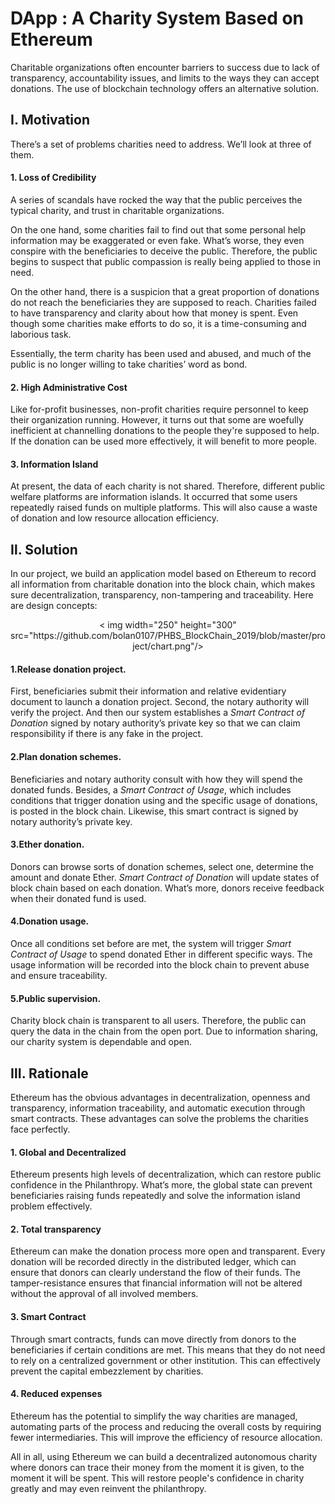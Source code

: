 # DApp : A Charity System Based on Ethereum

Charitable organizations often encounter barriers to success due to lack of transparency, accountability issues, and limits to the ways they can accept donations. The use of blockchain technology offers an alternative solution.

## **I.** **Motivation**

There’s a set of problems charities need to address. We’ll look at three of them.

####  **1.** **Loss of Credibility**

A series of scandals have rocked the way that the public perceives the typical charity, and trust in charitable organizations.

 On the one hand, some charities fail to find out that some personal help information may be exaggerated or even fake. What’s worse, they even conspire with the beneficiaries to deceive the public. Therefore, the public begins to suspect that public compassion is really being applied to those in need.

 On the other hand, there is a suspicion that a great proportion of donations do not reach the beneficiaries they are supposed to reach. Charities failed to have transparency and clarity about how that money is spent. Even though some charities make efforts to do so, it is a time-consuming and laborious task.

 Essentially, the term charity has been used and abused, and much of the public is no longer willing to take charities’ word as bond.

#### **2.** **High Administrative Cost**

Like for-profit businesses, non-profit charities require personnel to keep their organization running. However, it turns out that some are woefully inefficient at channelling donations to the people they're supposed to help. If the donation can be used more effectively, it will benefit to more people.

#### **3.** **Information Island**

At present, the data of each charity is not shared. Therefore, different public welfare platforms are information islands. It occurred that some users repeatedly raised funds on multiple platforms. This will also cause a waste of donation and low resource allocation efficiency.

## **Ⅱ.** **Solution**

In our project, we build an application model based on Ethereum to record all information from charitable donation into the block chain, which makes sure decentralization, transparency, non-tampering and traceability. Here are design concepts:

<div align=center>< img width="250" height="300" src="https://github.com/bolan0107/PHBS_BlockChain_2019/blob/master/project/chart.png"/></div>

#### **1.Release donation project.** 

First, beneficiaries submit their information and relative evidentiary document to launch a donation project. Second, the notary authority will verify the project. And then our system establishes a *Smart Contract of Donation* signed by notary authority’s private key so that we can claim responsibility if there is any fake in the project.

#### **2.Plan donation schemes.** 

Beneficiaries and notary authority consult with how they will spend the donated funds. Besides, a *Smart Contract of Usage*, which includes conditions that trigger donation using and the specific usage of donations, is posted in the block chain. Likewise, this smart contract is signed by notary authority’s private key.

#### **3.Ether donation.** 

Donors can browse sorts of donation schemes, select one, determine the amount and donate Ether. *Smart Contract of Donation* will update states of block chain based on each donation. What’s more, donors receive feedback when their donated fund is used.

#### **4.Donation usage.** 

Once all conditions set before are met, the system will trigger *Smart Contract of Usage* to spend donated Ether in different specific ways. The usage information will be recorded into the block chain to prevent abuse and ensure traceability.

#### **5.Public supervision.** 

Charity block chain is transparent to all users. Therefore, the public can query the data in the chain from the open port. Due to information sharing, our charity system is dependable and open.

## Ⅲ. **Rationale**

Ethereum has the obvious advantages in decentralization, openness and transparency, information traceability, and automatic execution through smart contracts. These advantages can solve the problems the charities face perfectly.

#### **1.** **Global and Decentralized**

Ethereum presents high levels of decentralization, which can restore public confidence in the Philanthropy. What’s more, the global state can prevent beneficiaries raising funds repeatedly and solve the information island problem effectively.

#### **2.** **Total transparency**

Ethereum can make the donation process more open and transparent. Every donation will be recorded directly in the distributed ledger, which can ensure that donors can clearly understand the flow of their funds. The tamper-resistance ensures that financial information will not be altered without the approval of all involved members. 

####  **3.** **Smart Contract**

Through smart contracts, funds can move directly from donors to the beneficiaries if certain conditions are met. This means that they do not need to rely on a centralized government or other institution. This can effectively prevent the capital embezzlement by charities.

####  **4.** **Reduced expenses**

Ethereum has the potential to simplify the way charities are managed, automating parts of the process and reducing the overall costs by requiring fewer intermediaries. This will improve the efficiency of resource allocation.

All in all, using Ethereum we can build a decentralized autonomous charity where donors can trace their money from the moment it is given, to the moment it will be spent. This will restore people's confidence in charity greatly and may even reinvent the philanthropy.
